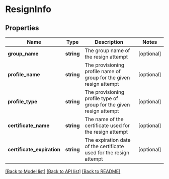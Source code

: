 # ResignInfo

## Properties
Name | Type | Description | Notes
------------ | ------------- | ------------- | -------------
**group_name** | **string** | The group name of the resign attempt | [optional] 
**profile_name** | **string** | The provisioning profile name of group for the given resign attempt | [optional] 
**profile_type** | **string** | The provisioning profile type of group for the given resign attempt | [optional] 
**certificate_name** | **string** | The name of the certificate used for the resign attempt | [optional] 
**certificate_expiration** | **string** | The expiration date of the certificate used for the resign attempt | [optional] 

[[Back to Model list]](../README.md#documentation-for-models) [[Back to API list]](../README.md#documentation-for-api-endpoints) [[Back to README]](../README.md)

